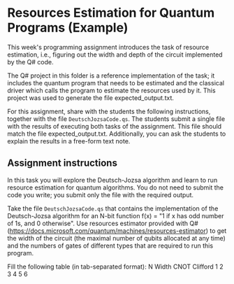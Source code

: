 # Resources Estimation for Quantum Programs (Example)

This week's programming assignment introduces the task of resource estimation, i.e., figuring out the width and depth of the circuit implemented by the Q# code.

The Q# project in this folder is a reference implementation of the task; it includes the quantum program that needs to be estimated and the classical driver which calls the program to estimate the resources used by it. This project was used to generate the file expected_output.txt.

For this assignment, share with the students the following instructions, together with the file `DeutschJozsaCode.qs`. The students submit a single file with the results of executing both tasks of the assignment. This file should match the file expected_output.txt. Additionally, you can ask the students to explain the results in a free-form text note.

## Assignment instructions

In this task you will explore the Deutsch-Jozsa algorithm and learn to run resource estimation for quantum algorithms.
You do not need to submit the code you write; you submit only the file with the required output.

Take the file `DeutschJozsaCode.qs` that contains the implementation of the Deutsch-Jozsa algorithm for an N-bit function f(x) = "1 if x has odd number of 1s, and 0 otherwise".
Use resources estimator provided with Q# (https://docs.microsoft.com/quantum/machines/resources-estimator) 
to get the width of the circuit (the maximal number of qubits allocated at any time)
and the numbers of gates of different types that are required to run this program.

Fill the following table (in tab-separated format):
N	Width	CNOT	Clifford
1
2
3
4
5
6


